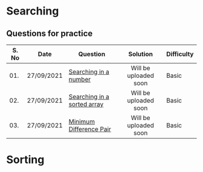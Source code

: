 # Searching 

## Questions for practice
| S. No| Date | Question | Solution| Difficulty |
| --- | ---  | ------ | :--------------: | ----- |
| 01. | 27/09/2021| [Searching in a number](https://practice.geeksforgeeks.org/problems/searching-a-number0324/1) | Will be uploaded soon | Basic |
| 02. | 27/09/2021|  [Searching in a sorted array](https://practice.geeksforgeeks.org/problems/who-will-win-1587115621/1)| Will be uploaded soon | Basic |
| 03. | 27/09/2021| [Minimum Difference Pair](https://practice.geeksforgeeks.org/problems/minimum-difference-pair5444/1/?category[]=Sorting&category[]=Sorting&difficulty[]=-1&page=1&query=category[]Sortingdifficulty[]-1page1category[]Sorting) | Will be uploaded soon | Basic |

# Sorting